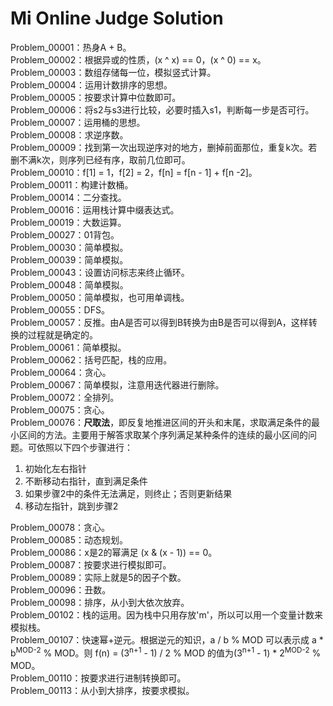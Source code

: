 # Mi Online Judge Solution

Problem_00001：热身A + B。  
Problem_00002：根据异或的性质，(x ^ x) == 0，(x ^ 0) == x。  
Problem_00003：数组存储每一位，模拟竖式计算。  
Problem_00004：运用计数排序的思想。  
Problem_00005：按要求计算中位数即可。  
Problem_00006：将s2与s3进行比较，必要时插入s1，判断每一步是否可行。  
Problem_00007：运用桶的思想。  
Problem_00008：求逆序数。  
Problem_00009：找到第一次出现逆序对的地方，删掉前面那位，重复k次。若删不满k次，则序列已经有序，取前几位即可。  
Problem_00010：f[1] = 1，f[2] = 2，f[n] = f[n - 1] + f[n -2]。  
Problem_00011：构建计数桶。  
Problem_00014：二分查找。  
Problem_00016：运用栈计算中缀表达式。   
Problem_00019：大数运算。  
Problem_00027：01背包。  
Problem_00030：简单模拟。  
Problem_00039：简单模拟。  
Problem_00043：设置访问标志来终止循环。  
Problem_00048：简单模拟。  
Problem_00050：简单模拟，也可用单调栈。    
Problem_00055：DFS。    
Problem_00057：反推。由A是否可以得到B转换为由B是否可以得到A，这样转换的过程就是确定的。    
Problem_00061：简单模拟。    
Problem_00062：括号匹配，栈的应用。    
Problem_00064：贪心。    
Problem_00067：简单模拟，注意用迭代器进行删除。    
Problem_00072：全排列。    
Problem_00075：贪心。    
Problem_00076：**尺取法**，即反复地推进区间的开头和末尾，求取满足条件的最小区间的方法。主要用于解答求取某个序列满足某种条件的连续的最小区间的问题。可依照以下四个步骤进行：
1. 初始化左右指针
2. 不断移动右指针，直到满足条件 
3. 如果步骤2中的条件无法满足，则终止；否则更新结果  
4. 移动左指针，跳到步骤2  
 
Problem_00078：贪心。   
Problem_00085：动态规划。   
Problem_00086：x是2的幂满足 (x & (x - 1)) == 0。   
Problem_00087：按要求进行模拟即可。   
Problem_00089：实际上就是5的因子个数。   
Problem_00096：丑数。  
Problem_00098：排序，从小到大依次放弃。  
Problem_00102：栈的运用。因为栈中只用存放'm'，所以可以用一个变量计数来模拟栈。   
Problem_00107：快速幂+逆元。根据逆元的知识，a / b % MOD 可以表示成 a * b<sup>MOD-2</sup> % MOD。则 f(n) = (3<sup>n+1</sup> - 1) / 2 % MOD 的值为(3<sup>n+1</sup> - 1) * 2<sup>MOD-2</sup> % MOD。  
Problem_00110：按要求进行进制转换即可。  
Problem_00113：从小到大排序，按要求模拟。 
